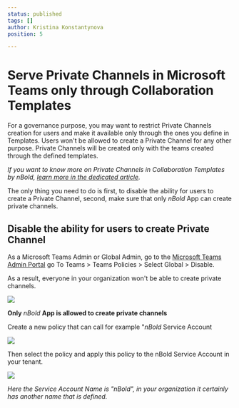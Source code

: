 ```yaml
---
status: published
tags: []
author: Kristina Konstantynova
position: 5

---
```

# **Serve Private Channels in Microsoft Teams only through Collaboration Templates**

For a governance purpose, you may want to restrict Private Channels creation for users and make it available only through the ones you define in Templates. Users won't be allowed to create a Private Channel for any other purpose. Private Channels will be created only with the teams created through the defined templates.

_If you want to know more on Private Channels in Collaboration Templates by nBold,_ [_learn more in the dedicated article_](/collaboration-templates/private-channels.md)_._

The only thing you need to do is first, to disable the ability for users to create a Private Channel, second, make sure that only _nBold_ App can create private channels.

## **Disable the ability for users to create Private Channel**

As a Microsoft Teams Admin or Global Admin, go to the [Microsoft Teams Admin Portal](https://admin.teams.microsoft.com/) go To Teams > Teams Policies > Select Global > Disable.

As a result, everyone in your organization won't be able to create private channels.

![](/media/governance-policies-private-channels.png)

**Only** _nBold_ **App is allowed to create private channels**

Create a new policy that can call for example "_nBold_ Service Account

![](/media/private-channel.png)

Then select the policy and apply this policy to the nBold Service Account in your tenant.

![](/media/private-2.png)

_Here the Service Account Name is "nBold", in your organization it certainly has another name that is defined._